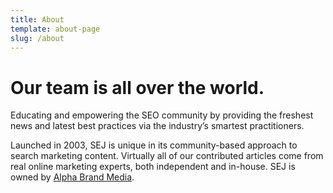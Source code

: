 ```yaml
---
title: About
template: about-page
slug: /about
---
```


<!--StartFragment-->

# Our team is all over the world.

Educating and empowering the SEO community by providing the freshest news and latest best practices via the industry’s smartest practitioners.

Launched in 2003, SEJ is unique in its community-based approach to search marketing content. Virtually all of our contributed articles come from real online marketing experts, both independent and in-house. SEJ is owned by [Alpha Brand Media](https://alphabrandmedia.com/).

<!--EndFragment-->
